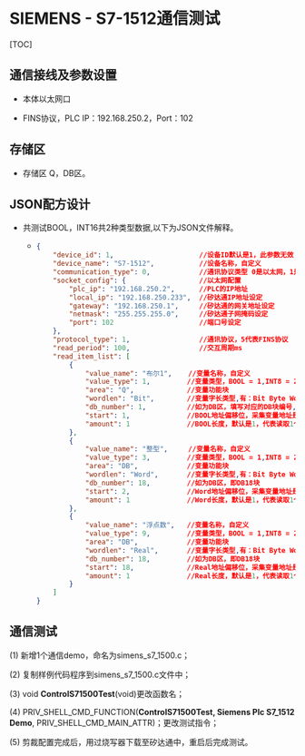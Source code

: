 # SIEMENS - S7-1512通信测试

[TOC]

## 通信接线及参数设置

* 本体以太网口

* FINS协议，PLC IP：192.168.250.2，Port：102

## 存储区

- 存储区 Q，DB区。

## JSON配方设计

* 共测试BOOL，INT16共2种类型数据,以下为JSON文件解释。

  - ```json
    {
        "device_id": 1,                     //设备ID默认是1，此参数无效
        "device_name": "S7-1512",           //设备名称，自定义
        "communication_type": 0,            //通讯协议类型 0是以太网，1是串口 
        "socket_config": {                  //以太网配置
            "plc_ip": "192.168.250.2",      //PLC的IP地址
            "local_ip": "192.168.250.233",  //矽达通IP地址设定
            "gateway": "192.168.250.1",     //矽达通的网关地址设定
            "netmask": "255.255.255.0",     //矽达通子网掩码设定
            "port": 102                     //端口号设定
        },
        "protocol_type": 1,                 //通讯协议，5代表FINS协议
        "read_period": 100,                 //交互周期ms
        "read_item_list": [
            {
                "value_name": "布尔1",    //变量名称，自定义
                "value_type": 1,         //变量类型，BOOL = 1,INT8 = 2,INT16,INT32,UINT8,UINT16,UINT32,DOUBLE,FLOAT = 9
                "area": "Q",             //变量功能块
                "wordlen": "Bit",        //变量字长类型,有：Bit Byte Word DWord Real Counter Timer
                "db_number": 1,          //如为DB区，填写对应的DB块编号,如不是DB区，无效
                "start": 1,              //BOOL地址偏移位，采集变量地址是Q0.1   
                "amount": 1              //BOOL长度，默认是1，代表读取1个BOOL长度
            },
    		{ 
                "value_name": "整型",     //变量名称，自定义
                "value_type": 3,         //变量类型，BOOL = 1,INT8 = 2,INT16,INT32,UINT8,UINT16,UINT32,DOUBLE,FLOAT = 9
                "area": "DB",            //变量功能块
                "wordlen": "Word",       //变量字长类型,有：Bit Byte Word DWord Real Counter Timer
                "db_number": 18,         //如为DB区，即DB18块
                "start": 2,              //Word地址偏移位，采集变量地址是DB18.DBW2 
                "amount": 1              //Word长度，默认是1，代表读取1个WORD长度，2个字节
            },
            {
                "value_name": "浮点数",   //变量名称，自定义
                "value_type": 9,         //变量类型，BOOL = 1,INT8 = 2,INT16,INT32,UINT8,UINT16,UINT32,DOUBLE,FLOAT = 9
                "area": "DB",            //变量功能块
                "wordlen": "Real",       //变量字长类型,有：Bit Byte Word DWord Real Counter Timer
                "db_number": 18,         //如为DB区，即DB18块
                "start": 18,             //Real地址偏移位，采集变量地址是DB18.DBD18 
                "amount": 1              //Real长度，默认是1，代表读取1个Real长度，4个字节
            }
        ]
    }
    ```

## 通信测试

 (1) 新增1个通信demo，命名为simens_s7_1500.c；

 (2) 复制样例代码程序到simens_s7_1500.c文件中；

 (3) void **ControlS71500Test**(void)更改函数名；

 (4) PRIV_SHELL_CMD_FUNCTION(**ControlS71500Test, Siemens Plc S7_1512 Demo**, PRIV_SHELL_CMD_MAIN_ATTR)；更改测试指令；

  (5) 剪裁配置完成后，用过烧写器下载至矽达通中，重启后完成测试。



 